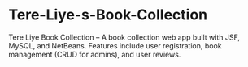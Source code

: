 # Tere-Liye-s-Book-Collection
Tere Liye Book Collection – A book collection web app built with JSF, MySQL, and NetBeans. Features include user registration, book management (CRUD for admins), and user reviews.
